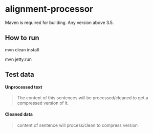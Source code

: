 # alignment-processor

Maven is required for building. Any version above 3.5.

## How to run

mvn clean install

mvn jetty:run

## Test data

#### Unprocessed text
> The content of this sentences will be processed/cleaned to get a compressed version of it.

#### Cleaned data
> content of sentence will process/clean to compress version

